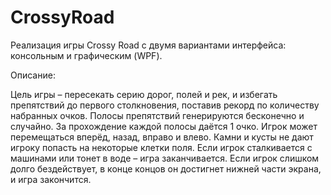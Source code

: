 # CrossyRoad

Реализация игры Crossy Road с двумя вариантами интерфейса: консольным и графическим (WPF).

Описание:

Цель игры – пересекать серию дорог, полей и рек, и избегать препятствий до первого столкновения, поставив рекорд по количеству набранных очков. Полосы препятствий генерируются бесконечно и случайно. За прохождение каждой полосы даётся 1 очко. Игрок может перемещаться вперёд, назад, вправо и влево. Камни и кусты не дают игроку попасть на некоторые клетки поля. Если игрок сталкивается с машинами или тонет в воде – игра заканчивается. Если игрок слишком долго бездействует, в конце концов он достигнет нижней части экрана, и игра закончится.

